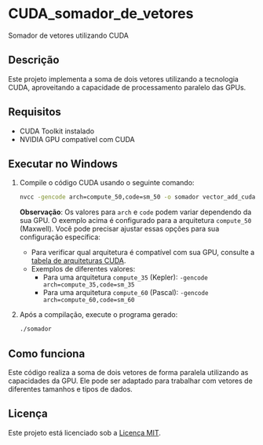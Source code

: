 # CUDA_somador_de_vetores
Somador de vetores utilizando CUDA

## Descrição
Este projeto implementa a soma de dois vetores utilizando a tecnologia CUDA, aproveitando a capacidade de processamento paralelo das GPUs.

## Requisitos
- CUDA Toolkit instalado
- NVIDIA GPU compatível com CUDA

## Executar no Windows

1. Compile o código CUDA usando o seguinte comando:

    ```bash
    nvcc -gencode arch=compute_50,code=sm_50 -o somador vector_add_cuda.cu
    ```

    **Observação**: Os valores para `arch` e `code` podem variar dependendo da sua GPU. O exemplo acima é configurado para a arquitetura `compute_50` (Maxwell). Você pode precisar ajustar essas opções para sua configuração específica:

    - Para verificar qual arquitetura é compatível com sua GPU, consulte a [tabela de arquiteturas CUDA](https://developer.nvidia.com/cuda-gpus).
    - Exemplos de diferentes valores:
        - Para uma arquitetura `compute_35` (Kepler): `-gencode arch=compute_35,code=sm_35`
        - Para uma arquitetura `compute_60` (Pascal): `-gencode arch=compute_60,code=sm_60`
  
2. Após a compilação, execute o programa gerado:

    ```bash
    ./somador
    ```

## Como funciona
Este código realiza a soma de dois vetores de forma paralela utilizando as capacidades da GPU. Ele pode ser adaptado para trabalhar com vetores de diferentes tamanhos e tipos de dados.

## Licença
Este projeto está licenciado sob a [Licença MIT](LICENSE).

